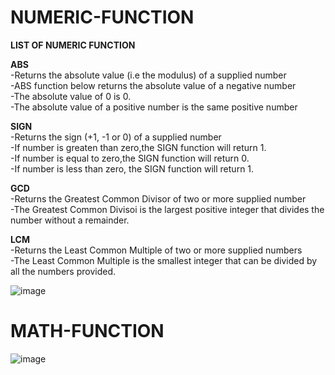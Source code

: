 # NUMERIC-FUNCTION
<b>LIST OF NUMERIC FUNCTION</b><br>

<b>ABS</b><br>
-Returns the absolute value (i.e the modulus) of a supplied number<br>
-ABS function below returns the absolute value of a negative number<br>
-The absolute value of 0 is 0.<br>
-The absolute value of a positive number is the same positive number<br>


<b>SIGN</b><br>
-Returns the sign (+1, -1 or 0) of a supplied number<br>
-If number is greaten than zero,the SIGN function will return 1.<br>
-If number is equal to zero,the SIGN function will return 0.<br>
-If number is less than zero, the SIGN function will return 1.<br>

<b>GCD</b><br>
-Returns the Greatest Common Divisor of two or more supplied number<br>
-The Greatest Common Divisoi is the largest positive integer that divides the number without a remainder.<br>
                                                
<b>LCM</b><br>
-Returns the Least Common Multiple of two or more supplied numbers<br>
-The Least Common Multiple is the smallest integer that can be divided by all the numbers provided.<br>




![image](https://github.com/DMBysnGnzls/NUMERIC-FUNCTION/assets/143982031/9bd2cc17-2118-43eb-b06c-eb19a4b0aaa9)

# MATH-FUNCTION														
![image](https://github.com/DMBysnGnzls/NUMERIC-FUNCTION-MATH-FUNCTION-TEXT-FUNCTION/assets/143614589/13c03861-3faa-46da-ac45-ab857fdf2510)


